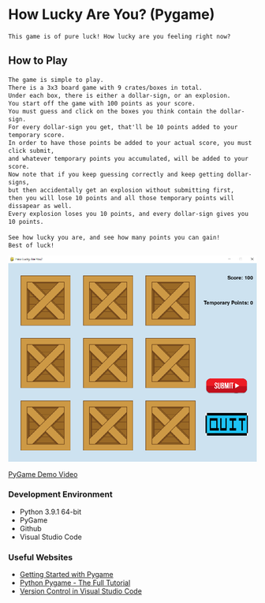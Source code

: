 # How Lucky Are You? (Pygame)
    This game is of pure luck! How lucky are you feeling right now?
## How to Play
    The game is simple to play.
    There is a 3x3 board game with 9 crates/boxes in total. 
    Under each box, there is either a dollar-sign, or an explosion.
    You start off the game with 100 points as your score.
    You must guess and click on the boxes you think contain the dollar-sign.
    For every dollar-sign you get, that'll be 10 points added to your temporary score. 
    In order to have those points be added to your actual score, you must click submit, 
    and whatever temporary points you accumulated, will be added to your score.
    Now note that if you keep guessing correctly and keep getting dollar-signs, 
    but then accidentally get an explosion without submitting first, 
    then you will lose 10 points and all those temporary points will dissapear as well.
    Every explosion loses you 10 points, and every dollar-sign gives you 10 points.

    See how lucky you are, and see how many points you can gain!
    Best of luck!
![Screenshot of Lucky Game](https://github.com/rodsam9/how-lucky-are-you-game/blob/main/images/lucky_game.PNG)

[PyGame Demo Video](https://youtu.be/zm1oFaHwD94)

### Development Environment

* Python 3.9.1 64-bit
* PyGame
* Github
* Visual Studio Code


### Useful Websites

* [Getting Started with Pygame](https://www.pygame.org/wiki/GettingStarted)
* [Python Pygame - The Full Tutorial](https://coderslegacy.com/python/python-pygame-tutorial/)
* [Version Control in Visual Studio Code](https://code.visualstudio.com/docs/editor/versioncontrol)
